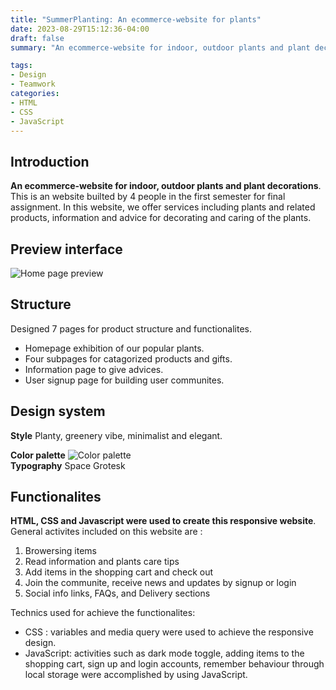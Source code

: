 ```yaml
---
title: "SummerPlanting: An ecommerce-website for plants"
date: 2023-08-29T15:12:36-04:00
draft: false
summary: "An ecommerce-website for indoor, outdoor plants and plant decorations"

tags:
- Design
- Teamwork
categories:
- HTML
- CSS
- JavaScript
---
```

## Introduction
**An ecommerce-website for indoor, outdoor plants and plant decorations**. 
This is an website builted by 4 people in the first semester for final assignment. In this website, we offer services including plants and related products, information and advice for decorating and caring of the plants.


## Preview interface
![Home page preview](/img/homepage.png)



## Structure
Designed 7 pages for product structure and functionalites.
- Homepage exhibition of our popular plants.
- Four subpages for catagorized products and gifts.
- Information page to give advices.
- User signup page for building user communites.

## Design system
**Style**
Planty, greenery vibe, minimalist and elegant.  

**Color palette**
![Color palette](/img/color.png)   
**Typography**
Space Grotesk

## Functionalites 
**HTML, CSS and Javascript were used to create this responsive website**. 
General activites included on this website are : 
1. Browersing items
2. Read information and plants care tips
3. Add items in the shopping cart and check out
4. Join the communite, receive news and updates by signup or login
5. Social info links, FAQs, and Delivery sections  

Technics used for achieve the functionalites:

- CSS : variables and media query were used to achieve the responsive design.
- JavaScript: activities such as dark mode toggle, adding items to the shopping cart, sign up and login accounts, remember behaviour through local storage were accomplished by using JavaScript.
